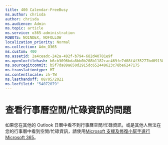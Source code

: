 ```yaml
---
title: 400 Calendar-FreeBusy
ms.author: chrisda
author: chrisda
ms.audience: Admin
ms.topic: article
ms.service: o365-administration
ROBOTS: NOINDEX, NOFOLLOW
localization_priority: Normal
ms.collection: Adm_O365
ms.custom: 400
ms.assetid: 2a4ceadc-242a-492f-b794-682d40781e9f
ms.openlocfilehash: b6cb3096bda8bb0b208b1182cac469fe7d08f4f35277bd09138f770d4aeaa106
ms.sourcegitcommit: b5f7da89a650d2915dc652449623c78be6247175
ms.translationtype: MT
ms.contentlocale: zh-TW
ms.lasthandoff: 08/05/2021
ms.locfileid: "54072079"
---
```

# <a name="issues-seeing-calendar-freebusy-information"></a>查看行事曆空閒/忙碌資訊的問題

如果您在其他的 Outlook 日曆中看不到行事曆空閒/忙碌資訊，或是其他人無法在您的行事曆中看到空閒/忙碌資訊，請使用[Microsoft 支援及修復小幫手進行 Microsoft 365](https://diagnostics.office.com/)。
